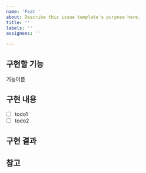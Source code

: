 ```yaml
---
name: 'Feat '
about: Describe this issue template's purpose here.
title: ''
labels: ''
assignees: ''

---
```


## 구현할 기능 
기능이름

## 구현 내용
- [ ] todo1
- [ ] todo2

## 구현 결과

## 참고

